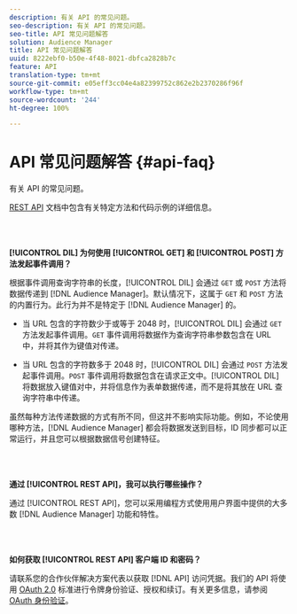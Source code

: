 ```yaml
---
description: 有关 API 的常见问题。
seo-description: 有关 API 的常见问题。
seo-title: API 常见问题解答
solution: Audience Manager
title: API 常见问题解答
uuid: 8222ebf0-b50e-4f48-8021-dbfca2828b7c
feature: API
translation-type: tm+mt
source-git-commit: e05eff3cc04e4a82399752c862e2b2370286f96f
workflow-type: tm+mt
source-wordcount: '244'
ht-degree: 100%

---
```



# API 常见问题解答 {#api-faq}

有关 API 的常见问题。

<!-- 

faq_api.xml

 -->

[REST API](../api/rest-api-main/rest-api-main.md) 文档中包含有关特定方法和代码示例的详细信息。

<br> 

**[!UICONTROL DIL] 为何使用 [!UICONTROL GET] 和 [!UICONTROL POST] 方法发起事件调用？**

根据事件调用查询字符串的长度，[!UICONTROL DIL] 会通过 `GET` 或 `POST` 方法将数据传递到 [!DNL Audience Manager]。默认情况下，这属于 `GET` 和 `POST` 方法的内置行为。此行为并不是特定于 [!DNL Audience Manager] 的。

* 当 URL 包含的字符数少于或等于 2048 时，[!UICONTROL DIL] 会通过 `GET` 方法发起事件调用。`GET` 事件调用将数据作为查询字符串参数包含在 URL 中，并将其作为键值对传递。

* 当 URL 包含的字符数多于 2048 时，[!UICONTROL DIL] 会通过 `POST` 方法发起事件调用。`POST` 事件调用将数据包含在请求正文中。[!UICONTROL DIL] 将数据放入键值对中，并将信息作为表单数据传递，而不是将其放在 URL 查询字符串中传递。

虽然每种方法传递数据的方式有所不同，但这并不影响实际功能。例如，不论使用哪种方法，[!DNL Audience Manager] 都会将数据发送到目标，ID 同步都可以正常运行，并且您可以根据数据信号创建特征。

<br> 

**通过 [!UICONTROL REST API]，我可以执行哪些操作？**

通过 [!UICONTROL REST API]，您可以采用编程方式使用用户界面中提供的大多数 [!DNL Audience Manager] 功能和特性。

<br> 

**如何获取 [!UICONTROL REST API] 客户端 ID 和密码？**

请联系您的合作伙伴解决方案代表以获取 [!DNL API] 访问凭据。我们的 API 将使用 [OAuth 2.0](https://oauth.net/2/) 标准进行令牌身份验证、授权和续订。有关更多信息，请参阅 [OAuth 身份验证](../api/rest-api-main/aam-api-getting-started.md#oauth)。
